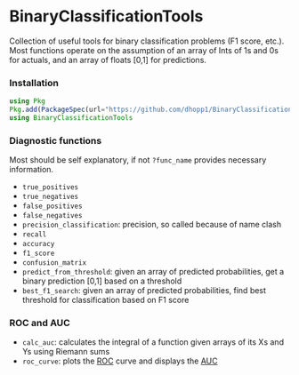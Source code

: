# BinaryClassificationTools
Collection of useful tools for binary classification problems (F1 score, etc.). Most functions operate on the assumption of an array of Ints of 1s and 0s for actuals, and an array of floats [0,1] for predictions.

### Installation
```julia
using Pkg
Pkg.add(PackageSpec(url="https://github.com/dhopp1/BinaryClassificationTools.jl"))
using BinaryClassificationTools
```

### Diagnostic functions
Most should be self explanatory, if not `?func_name` provides necessary information.

- `true_positives`
- `true_negatives`
- `false_positives`
- `false_negatives`
- `precision_classification`: precision, so called because of name clash
- `recall`
- `accuracy`
- `f1_score`
- `confusion_matrix`
- `predict_from_threshold`: given an array of predicted probabilities, get a binary prediction [0,1] based on a threshold
- `best_f1_search`: given an array of predicted probabilities, find best threshold for classification based on F1 score

### ROC and AUC
- `calc_auc`: calculates the integral of a function given arrays of its Xs and Ys using Riemann sums
- `roc_curve`: plots the [ROC](https://en.wikipedia.org/wiki/Receiver_operating_characteristic) curve and displays the [AUC](https://en.wikipedia.org/wiki/Receiver_operating_characteristic#Area_under_the_curve)

